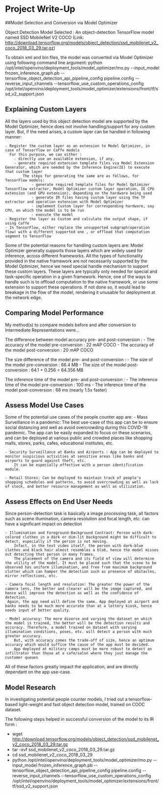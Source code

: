 # Project Write-Up


##Model Selection and Conversion via Model Optimizer

Object Detection Model Selected : 
An object-detection TensorFlow model named SSD MobileNet V2 COCO (Link: http://download.tensorflow.org/models/object_detection/ssd_mobilenet_v2_coco_2018_03_29.tar.gz)

To obtain xml and bin files, the model was converted via Model Optimizer using following command line argument:
python /opt/intel/openvino/deployment_tools/model_optimizer/mo.py --input_model frozen_inference_graph.pb --tensorflow_object_detection_api_pipeline_config pipeline.config --reverse_input_channels --tensorflow_use_custom_operations_config /opt/intel/openvino/deployment_tools/model_optimizer/extensions/front/tf/ssd_v2_support.json


## Explaining Custom Layers

All the layers used by this object detection model are supported by the Model Optimizer, hence does not involve handling/support for any custom layer. 
But, if the need arises, a custom layer can be handled in following manner:

	- Register the custom layer as an extension to Model Optimizer, in case of Tensorflow or Caffe models
	  For this purpose, we can either :
		- directly use an available extension, if any, 
		- generate required extension template files via Model Extension Generator, which are needed by the Inference Engine(IE) to execute that custom layer
			The steps for generating the same are as follows, for TensorFlow models:
				- generate required template files for Model Optimizer TensorFlow extractor, Model Optimizer custom layer operation, IE CPU extension (and GPU extension), depending on the hardware being used
				- generate IR files having custom layer using the TF extractor and operation extension with Model Optimizer
				- implement Custom layer for corresponding hardware, say CPU, on which the model is to be run
				- execute the model
	- Register the layer as Custom and calculate the output shape, if using Caffe
	- In TensorFlow, either replace the unsupported subgraph(operation flow) with a different supported one , or offload that computation segment to TensorFlow

Some of the potential reasons for handling custom layers are:
Model Optimizer generally supports those layers which are widely used for inference, across different frameworks.
All the types of functionality provided in the native framework are not necessarily supported by the Model Optimizer, hence we need special handle mechanism to support these custom layers. 
These layers are typically only needed for special and task-specific operation in a given framework. Hence, one of the ways to handle such is to offload computation to the native framework, or use some extension to support these operations.
If not done so, it would lead to breakage in the flow of the model, rendering it unusable for deployment at the network edge.


## Comparing Model Performance

My method(s) to compare models before and after conversion to Intermediate Representations were...

The difference between model accuracy pre- and post-conversion :
	- The accuracy of the model pre-conversion  : 22 mAP COCO
	- The accuracy of the model post-conversion : 20 mAP COCO

The size difference of the model pre- and post-conversion :
	- The size of the model pre-conversion  : 66.4 MB
	- The size of the model post-conversion : 64.1 + 0.256 = 64.356 MB

The inference time of the model pre- and post-conversion :
	- The inference time of the model pre-conversion  : 100 ms
	- The inference time of the model post-conversion : 68 ms (nearly 1.5x faster)


## Assess Model Use Cases

Some of the potential use cases of the people counter app are:
	- Mass Surveillance in a pandemic: The best use-case of this app can be to ensure social distancing and well as avoid overcrowding during this COVID-19 pandemic. The app can be easily expanded to focus on these scenarios,
		and can be deployed at various public and crowded places like shopping malls, stores, parks, cafes, educational institutes, etc.
	
	- Security Surveillance at Banks and Airports : App can be deployed to monitor suspicious activities at sensitive areas like banks and airports to guard against theft, etc.
		It can be especially effective with a person identification module.
	
	- Retail Stores: Can be deployed to maintain track of people's shopping schedules and patterns, to avoid overcrowding as well as lack of stock, and better resource management as well as utilization.
	 

## Assess Effects on End User Needs

Since person-detection task is basically a image processing task, all factors such as scene illumination, camera resolution and focal length, etc. can have a significant impact on detection

	- Illumination and Foreground-Background Contrast: Person with dark-colored clothes in a dark or dim-lit background might be difficult to detect, especially if the person is not moving.
		Infact, in the test video itself, the person with dark-blue clothes and black hair almost resembles a blob, hence the model misses out detecting that person in many frames.
		The placement of the camera and its field of view will determine the utility of the model. It must be placed such that the scene to be observed has uniform illumination, and free from maximum background clutter which can hamper the detection such as presence of obstacles, mirror reflections, etc.
		
	- Camera focal length and resolution: The greater the power of the camera lens, the better and clearer will be the image captured, and hence will improve the detection as well as the confidence of detection.
	 Again, the app need will define the same. App deployed at airport and banks needs to be much more accurate than at a lottery kiosk, hence needs input of better quality.

	- Model accuracy: The more diverse and varying the dataset on which the model is trained, the better will be the detection results and accuracy. Therefore, a model trained on dataset with varying illumination conditions, poses, etc. will detect a person with much greater accuracy.
		But, with accuracy comes the trade-off of size, hence an optimum accuracy which would suffice the cause of the app must be decided.
		App deployed at military camps must be more robust to detect an infiltrator than those at a cafe/salon where they just manage the customer queues

All of these factors greatly impact the application, and are directly dependant on the app use-case.


## Model Research

In investigating potential people counter models, I tried out a tensorflow-based light-weight and fast object detection model, trained on COOC dataset.

The following steps helped in successful conversion of the model to its IR form :
  - wget http://download.tensorflow.org/models/object_detection/ssd_mobilenet_v2_coco_2018_03_29.tar.gz
  - tar -xvf ssd_mobilenet_v2_coco_2018_03_29.tar.gz
  - cd ssd_mobilenet_v2_coco_2018_03_29
  - python /opt/intel/openvino/deployment_tools/model_optimizer/mo.py --input_model frozen_inference_graph.pb --tensorflow_object_detection_api_pipeline_config pipeline.config --reverse_input_channels --tensorflow_use_custom_operations_config /opt/intel/openvino/deployment_tools/model_optimizer/extensions/front/tf/ssd_v2_support.json